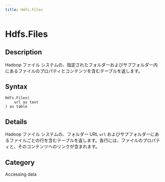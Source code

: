```yaml
---
title: Hdfs.Files
---
```


# Hdfs.Files


## Description

Hadoop ファイル システムの、指定されたフォルダーおよびサブフォルダー内にあるファイルのプロパティとコンテンツを含むテーブルを返します。


## Syntax

```powerquery
Hdfs.Files(
    url as text
) as table
```


## Details

Hadoop ファイル システムの、フォルダー URL <code>url</code> およびサブフォルダーにあるファイルごとの行を含むテーブルを返します。各行には、ファイルのプロパティと、そのコンテンツへのリンクが含まれます。



## Category
Accessing data
